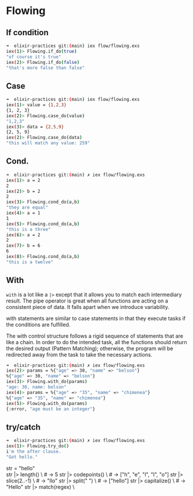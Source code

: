 # Flowing

## If condition

```sh
➜  elixir-practices git:(main) iex flow/flowing.exs
iex(1)> Flowing.if_do(true)
"of course it's true"
iex(2)> Flowing.if_do(false)
"that's more false than false"
```

## Case

```sh
➜  elixir-practices git:(main) iex flow/flowing.exs
iex(1)> value = {1,2,3}
{1, 2, 3}
iex(2)> Flowing.case_do(value)
"1,2,3"
iex(3)> data = {2,5,9}       
{2, 5, 9}
iex(2)> Flowing.case_do(data)
"this will match any value: 259"
```

## Cond.

```sh
➜  elixir-practices git:(main) ✗ iex flow/flowing.exs
iex(1)> a = 2
2
iex(2)> b = 2
2
iex(3)> Flowing.cond_do(a,b)
"they are equal"
iex(4)> a = 1
1
iex(5)> Flowing.cond_do(a,b)
"this is a three"
iex(6)> a = 2
2
iex(7)> b = 6
6
iex(8)> Flowing.cond_do(a,b)
"this is a twelve"
```

## With

`with` is a lot like a `|>` except that it allows you to match each intermediary result. The pipe operator is great when all functions are acting on a consistent piece of data. It falls apart when we introduce variability.

with statements are similar to case statements in that they execute tasks if the conditions are fulfilled. 

The with control structure follows a rigid sequence of statements that are like a chain. In order to do the intended task, all the functions should return the desired output (Pattern Matching); otherwise, the program will be redirected away from the task to take the necessary actions.

```sh
➜  elixir-practices git:(main) ✗ iex flow/flowing.exs
iex(2)> params = %{"age" => 30, "name" => "belson"}
%{"age" => 30, "name" => "belson"}
iex(3)> Flowing.with_do(params)
"age: 30, name: belson"
iex(4)> params = %{"age" => "35", "name" => "chimenea"}
%{"age" => "35", "name" => "chimenea"}
iex(5)> Flowing.with_do(params)
{:error, "age must be an integer"}
```

## try/catch

```sh
➜  elixir-practices git:(main) ✗ iex flow/flowing.exs
iex(1)> Flowing.try_do()
i'm the after clause.
"Got hello."
```

str = "hello" \
str |> length()   \      # → 5
str |> codepoints() \    # → ["h", "e", "l", "l", "o"]
str |> slice(2..-1)  \   # → "llo"
str |> split(" ")   \    # → ["hello"]
str |> capitalize()  \   # → "Hello"
str |> match(regex) \